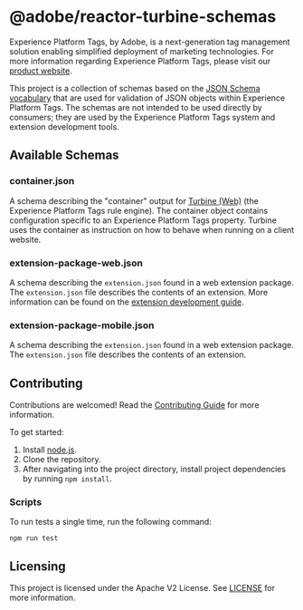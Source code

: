 # @adobe/reactor-turbine-schemas

Experience Platform Tags, by Adobe, is a next-generation tag management solution enabling simplified deployment of marketing technologies. For more information regarding Experience Platform Tags, please visit our [product website](http://www.adobe.com/enterprise/cloud-platform/launch.html).

This project is a collection of schemas based on the [JSON Schema vocabulary](https://json-schema.org/) that are used for validation of JSON objects within Experience Platform Tags. The schemas are not intended to be used directly by consumers; they are used by the Experience Platform Tags system and extension development tools.

## Available Schemas

### container.json

A schema describing the "container" output for [Turbine (Web)](https://github.com/adobe/reactor-turbine) (the Experience Platform Tags rule engine). The container object contains configuration specific to an Experience Platform Tags property. Turbine uses the container as instruction on how to behave when running on a client website.

### extension-package-web.json

A schema describing the `extension.json` found in a web extension package. The `extension.json` file describes the contents of an extension. More information can be found on the [extension development guide](https://experienceleague.adobe.com/docs/launch/using/extension-dev/overview.html#extension-dev).

### extension-package-mobile.json

A schema describing the `extension.json` found in a web extension package. The `extension.json` file describes the contents of an extension.

## Contributing

Contributions are welcomed! Read the [Contributing Guide](CONTRIBUTING.md) for more information.

To get started:

1. Install [node.js](https://nodejs.org/).
3. Clone the repository.
4. After navigating into the project directory, install project dependencies by running `npm install`.

### Scripts

To run tests a single time, run the following command:

`npm run test`

## Licensing

This project is licensed under the Apache V2 License. See [LICENSE](LICENSE) for more information.
